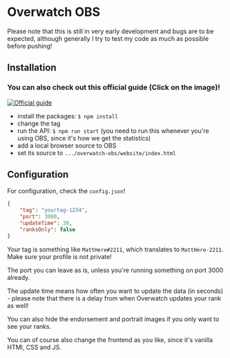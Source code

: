 # Overwatch OBS
Please note that this is still in very early development and bugs are to be expected, although generally I try to test my code as much as possible before pushing!

## Installation

### You can also check out this official guide (Click on the image)!
[![Official guide](https://img.youtube.com/vi/Df9fZbjNqu4/0.jpg)](https://www.youtube.com/watch?v=Df9fZbjNqu4)

- install the packages: `$ npm install`
- change the tag
- run the API: `$ npm run start` (you need to run this whenever you're using OBS, since it's how we get the statistics)
- add a local browser source to OBS
- set its source to `.../overwatch-obs/website/index.html`

## Configuration

For configuration, check the `config.json`!

```json
{
    "tag": "yourtag-1234",
    "port": 3000,
    "updateTime": 30,
    "ranksOnly": false
}
```

Your tag is something like `MattHere#2211`, which translates to `MattHere-2211`. Make sure your profile is not private!

The port you can leave as is, unless you're running something on port 3000 already.

The update time means how often you want to update the data (in seconds) - please note that there is a delay from when Overwatch updates your rank as well!

You can also hide the endorsement and portrait images if you only want to see your ranks.

You can of course also change the frontend as you like, since it's vanilla HTMl, CSS and JS.